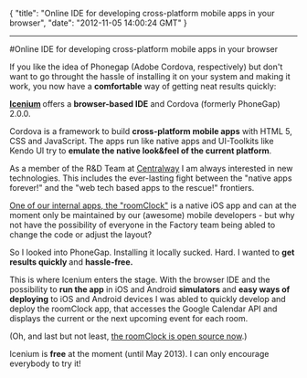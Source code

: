{
  "title": "Online IDE for developing cross-platform mobile apps in your browser",
  "date": "2012-11-05 14:00:24 GMT"
}

---

#Online IDE for developing cross-platform mobile apps in your browser
<p>If you like the idea of Phonegap (Adobe Cordova, respectively) but don't want to go throught the hassle of installing it on your system and making it work, you now have a <strong>comfortable</strong> way of getting neat results quickly:</p>&#13;
<p><strong><a href="http://www.icenium.com">Icenium</a> </strong>offers a <strong>browser-based IDE</strong> and Cordova (formerly PhoneGap) 2.0.0.</p>&#13;
<p>Cordova is a framework to build <strong>cross-platform mobile apps</strong> with HTML 5, CSS and JavaScript. The apps run like native apps and UI-Toolkits like Kendo UI try to <strong>emulate the native look&amp;feel of the current platform</strong>.</p>&#13;
&#13;
<p>As a member of the R&amp;D Team at <a href="http://www.centralway.com">Centralway</a> I am always interested in new technologies. This includes the ever-lasting fight between the "native apps forever!" and the "web tech based apps to the rescue!" frontiers.</p>&#13;
<p><a href="http://blog.centralway.com/decadently-digital/">One of our internal apps, the "roomClock"</a> is a native iOS app and can at the moment only be maintained by our (awesome) mobile developers - but why not have the possibility of everyone in the Factory team being abled to change the code or adjust the layout?</p>&#13;
&#13;
<p>So I looked into PhoneGap. Installing it locally sucked. Hard. I wanted to <strong>get results quickly </strong>and <strong>hassle-free.</strong></p>&#13;
<p>This is where Icenium enters the stage. With the browser IDE and the possibility to <strong>run the app</strong> in iOS and Android <strong>simulators</strong> and <strong>easy ways of deploying</strong> to iOS and Android devices I was abled to quickly develop and deploy the roomClock app, that accesses the Google Calendar API and displays the current or the next upcoming event for each room.</p>&#13;
<p>(Oh, and last but not least, <a href="https://github.com/martin-naumann/roomClock">the roomClock is open source now</a>.)</p>&#13;
&#13;
<p>Icenium is <strong>free</strong> at the moment (until May 2013). I can only encourage everybody to try it!</p> 